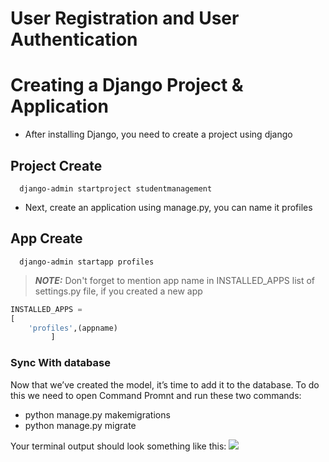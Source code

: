 # User Registration and User Authentication



# Creating a Django Project & Application
- After installing Django, you need to create a project using django
## Project Create
```
  django-admin startproject studentmanagement
```
- Next, create an application using manage.py, you can name it profiles

## App Create
```
  django-admin startapp profiles
```
> **_NOTE:_** Don't forget to mention app name in INSTALLED_APPS list of settings.py file, if you created a new app

```python
INSTALLED_APPS = 
[
    'profiles',(appname)
         ]
```
      
### Sync With database
Now that we’ve created the model, it’s time to add it to the database. To do this we need to open Command Promnt and run these two commands: 
-	python manage.py makemigrations 
-	python manage.py migrate

Your terminal output should look something like this:
<img src ="desktop/docmi.JPG">
